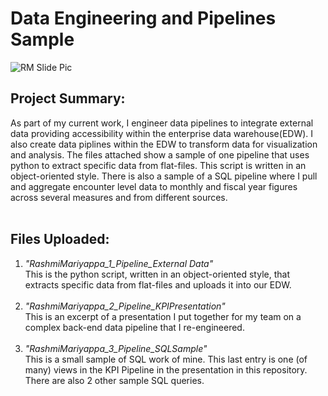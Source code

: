 # Data Engineering and Pipelines Sample
![RM Slide Pic](https://github.com/portfolioRM/DataEngineering-Pipelines/assets/164821000/36e8d4d9-45d2-46b8-921e-93e800c57847)

## Project Summary:
As part of my current work, I engineer data pipelines to integrate external data providing accessibility within the enterprise data warehouse(EDW). I also create data piplines within the EDW to transform data for visualization and analysis. The files attached show a sample of one pipeline that uses python to extract specific data from flat-files. This script is written in an object-oriented style. There is also a sample of a SQL pipeline where I pull and aggregate encounter level data to monthly and fiscal year figures across several measures and from different sources.
<br><br>

## Files Uploaded:
1.	*"RashmiMariyappa_1_Pipeline_External Data"*<br>
This is the python script, written in an object-oriented style, that extracts specific data from flat-files and uploads it into our EDW.<br><br>
2.	*"RashmiMariyappa_2_Pipeline_KPIPresentation"*<br>
This is an excerpt of a presentation I put together for my team on a complex back-end data pipeline that I re-engineered.<br><br>
3.	*"RashmiMariyappa_3_Pipeline_SQLSample"*<br>
This is a small sample of SQL work of mine. This last entry is one (of many) views in the KPI Pipeline in the presentation in this repository. There are also 2 other sample SQL queries.<br><br>



